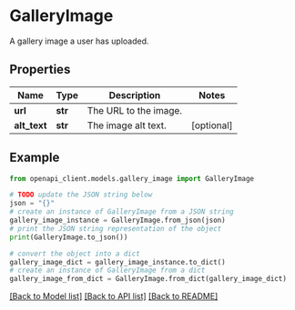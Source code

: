# GalleryImage

A gallery image a user has uploaded.

## Properties

Name | Type | Description | Notes
------------ | ------------- | ------------- | -------------
**url** | **str** | The URL to the image. | 
**alt_text** | **str** | The image alt text. | [optional] 

## Example

```python
from openapi_client.models.gallery_image import GalleryImage

# TODO update the JSON string below
json = "{}"
# create an instance of GalleryImage from a JSON string
gallery_image_instance = GalleryImage.from_json(json)
# print the JSON string representation of the object
print(GalleryImage.to_json())

# convert the object into a dict
gallery_image_dict = gallery_image_instance.to_dict()
# create an instance of GalleryImage from a dict
gallery_image_from_dict = GalleryImage.from_dict(gallery_image_dict)
```
[[Back to Model list]](../README.md#documentation-for-models) [[Back to API list]](../README.md#documentation-for-api-endpoints) [[Back to README]](../README.md)


